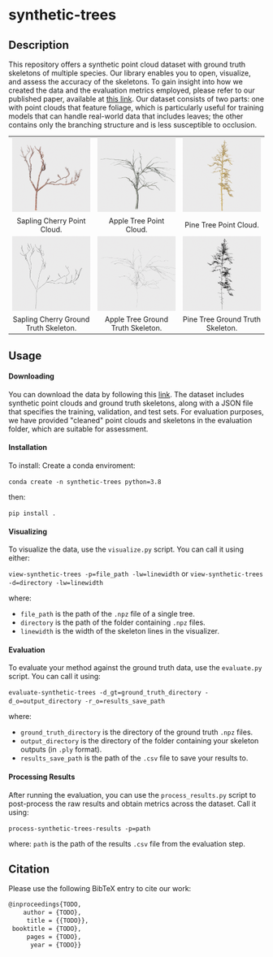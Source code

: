 # synthetic-trees

## Description

This repository offers a synthetic point cloud dataset with ground truth skeletons of multiple species. Our library enables you to open, visualize, and assess the accuracy of the skeletons. To gain insight into how we created the data and the evaluation metrics employed, please refer to our published paper, available at <a href="https://arxiv.org/abs/2303.11560">this link</a>. Our dataset consists of two parts: one with point clouds that feature foliage, which is particularly useful for training models that can handle real-world data that includes leaves; the other contains only the branching structure and is less susceptible to occlusion.


<table>
<tr>
  <td style="text-align: center"><img src="images/cherry-pcd.png", height=100%></td>
  <td style="text-align: center"><img src="images/apple-pcd.png", height=100%></td>
  <td style="text-align: center"><img src="images/pine-pcd.png", height=100%></td>
</tr>
<tr>
  <td align="center">Sapling Cherry Point Cloud.</td>
  <td align="center">Apple Tree Point Cloud.</td>
  <td align="center">Pine Tree Point Cloud.</td>
</tr>
  
<tr>
<td style="text-align: center"><img src="images/cherry-skeleton.png", height=100%></td>
<td style="text-align: center"><img src="images/apple-skeleton.png", height=100%></td>
<td style="text-align: center"><img src="images/pine-skeleton.png", height=100%></td>
</tr>
<tr>
  <td align="center">Sapling Cherry Ground Truth Skeleton.</td>
  <td align="center">Apple Tree Ground Truth Skeleton.</td>
  <td align="center">Pine Tree Ground Truth Skeleton.</td>
</tr>

</table>

## Usage

#### Downloading

You can download the data by following this <a href="https://www.dropbox.com/sh/dkp3sgw6wpdiaam/AAAIRy8liOpy-y9jM6KCiNpNa?dl=0">link</a>. The dataset includes synthetic point clouds and ground truth skeletons, along with a JSON file that specifies the training, validation, and test sets. For evaluation purposes, we have provided "cleaned" point clouds and skeletons in the evaluation folder, which are suitable for assessment.


#### Installation 
To install:
Create a conda enviroment:

`conda create -n synthetic-trees python=3.8`

then:

`pip install .` 

#### Visualizing 
To visualize the data, use the `visualize.py` script. You can call it using either: 

``` view-synthetic-trees -p=file_path -lw=linewidth ``` 
or 
``` view-synthetic-trees -d=directory -lw=linewidth ``` 

where: 
- `file_path` is the path of the `.npz` file of a single tree. 
- `directory` is the path of the folder containing `.npz` files.
- `linewidth` is the width of the skeleton lines in the visualizer. 

#### Evaluation 
To evaluate your method against the ground truth data, use the `evaluate.py` script. You can call it using: 

``` evaluate-synthetic-trees -d_gt=ground_truth_directory -d_o=output_directory -r_o=results_save_path ``` 

where: 
- `ground_truth_directory` is the directory of the ground truth `.npz` files. 
- `output_directory` is the directory of the folder containing your skeleton outputs (in `.ply` format).
- `results_save_path` is the path of the `.csv` file to save your results to. 

#### Processing Results
After running the evaluation, you can use the `process_results.py` script to post-process the raw results and obtain metrics across the dataset. Call it using: 

``` process-synthetic-trees-results -p=path ``` 

where: `path` is the path of the results `.csv` file from the evaluation step. 

## Citation 
Please use the following BibTeX entry to cite our work: <br>
```
@inproceedings{TODO,
    author = {TODO},
     title = {{TODO}},
 booktitle = {TODO},
     pages = {TODO},
      year = {TODO}}
```
